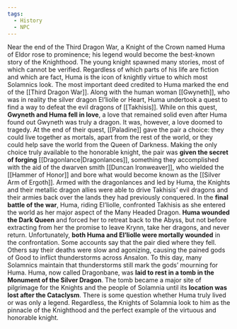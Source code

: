 ```yaml
---
tags:
  - History
  - NPC
---
```


Near the end of the Third Dragon War, a Knight of the Crown named Huma of Eldor rose to prominence; his legend would become the best-known story of the Knighthood. The young knight spawned many stories, most of which cannot be verified. Regardless of which parts of his life are fiction and which are fact, Huma is the icon of knightly virtue to which most Solamnics look.
The most important deed credited to Huma marked the end of the [[Third Dragon War]]. Along with the human woman [[Gwyneth]], who was in reality the silver dragon El’liolle or Heart, Huma undertook a quest to find a way to defeat the evil dragons of [[Takhisis]]. While on this quest, **Gwyneth and Huma fell in love**, a love that remained solid even after Huma found out Gwyneth was truly a dragon. It was, however, a love doomed to tragedy. At the end of their quest, [[Paladine]] gave the pair a choice: they could live together as mortals, apart from the rest of the world, or they could help save the world from the Queen of Darkness. Making the only choice truly available to the honorable knight, the pair was **given the secret of forging** [[Dragonlance|Dragonlances]], something they accomplished with the aid of the dwarven smith [[Duncan Ironweaver]], who wielded the [[Hammer of Honor]] and bore what would become known as the [[Silver Arm of Ergoth]].
Armed with the dragonlances and led by Huma, the Knights and their metallic dragon allies were able to drive Takhisis’ evil dragons and their armies back over the lands they had previously conquered. In the **final battle of the war**, Huma, riding El’liolle, confronted Takhisis as she entered the world as her major aspect of the Many Headed Dragon. **Huma wounded the Dark Queen** and forced her to retreat back to the Abyss, but not before extracting from her the promise to leave Krynn, take her dragons, and never return. Unfortunately, **both Huma and El’liolle were mortally wounded** in the confrontation. Some accounts say that the pair died where they fell. Others say their deaths were slow and agonizing, causing the pained gods of Good to inflict thunderstorms across Ansalon. To this day, many Solamnics maintain that thunderstorms still mark the gods’ mourning for Huma.
Huma, now called Dragonbane, was **laid to rest in a tomb in the Monument of the Silver Dragon**. The tomb became a major site of pilgrimage for the Knights and the people of Solamnia until its **location was lost after the Cataclysm**. There is some question whether Huma truly lived or was only a legend. Regardless, the Knights of Solamnia look to him as the pinnacle of the Knighthood and the perfect example of the virtuous and honorable knight.